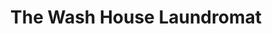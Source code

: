 ---
title: "The Wash House Laundromat"
url: /bowling-green/the-wash-house-laundromat/
shop: laundry
---